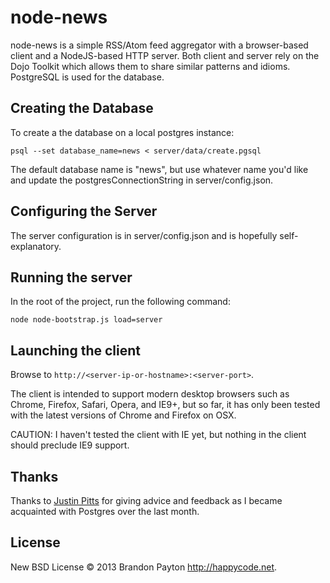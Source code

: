 node-news
=========

node-news is a simple RSS/Atom feed aggregator with a browser-based client and a NodeJS-based HTTP server.
Both client and server rely on the Dojo Toolkit which allows them to share similar patterns and idioms.
PostgreSQL is used for the database.

## Creating the Database

To create a the database on a local postgres instance:
```
psql --set database_name=news < server/data/create.pgsql
```
The default database name is "news", but use whatever name you'd like and update the postgresConnectionString in server/config.json.

## Configuring the Server

The server configuration is in server/config.json and is hopefully self-explanatory.

## Running the server
In the root of the project, run the following command:
```
node node-bootstrap.js load=server
```

## Launching the client

Browse to ```http://<server-ip-or-hostname>:<server-port>```.

The client is intended to support modern desktop browsers such as Chrome, Firefox, Safari, Opera, and IE9+, but so far, it has only been tested with the latest versions of Chrome and Firefox on OSX.

CAUTION: I haven't tested the client with IE yet, but nothing in the client should preclude IE9 support.

## Thanks

Thanks to [Justin Pitts](https://github.com/justinpitts) for giving advice and feedback as I became acquainted with Postgres over the last month.

## License

New BSD License © 2013 Brandon Payton http://happycode.net. 
